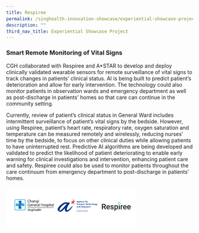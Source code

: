 ```yaml
---
title: Respiree
permalink: /singhealth-innovation-showcase/experiential-showcase-project/respiree/
description: ""
third_nav_title: Experiential Showcase Project
---
```

### Smart Remote Monitoring of Vital Signs

CGH collaborated with Respiree and A\*STAR to develop and deploy clinically validated wearable sensors for remote surveillance of vital signs to track changes in patients’ clinical status. AI is being built to predict patient’s deterioration and allow for early intervention. The technology could also monitor patients in observation wards and emergency department as well as post-discharge in patients’ homes so that care can continue in the community setting.

Currently, review of patient’s clinical status in General Ward includes intermittent surveillance of patient’s vital signs by the bedside. However, using Respiree, patient’s heart rate, respiratory rate, oxygen saturation and temperature can be measured remotely and wirelessly, reducing nurses’ time by the bedside, to focus on other clinical duties while allowing patients to have uninterrupted rest. Predictive AI algorithms are being developed and validated to predict the likelihood of patient deteriorating to enable early warning for clinical investigations and intervention, enhancing patient care and safety. Respiree could also be used to monitor patients throughout the care continuum from emergency department to post-discharge in patients’ homes. 

<img style="width:70%" src="/images/Experiential%20Showcases/Respiree/respiree%20logos.png">